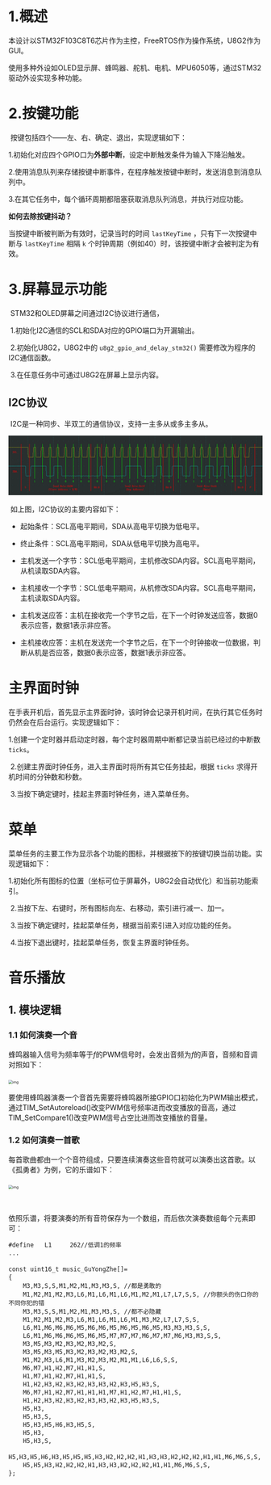 # 1.概述

​	本设计以STM32F103C8T6芯片作为主控，FreeRTOS作为操作系统，U8G2作为GUI。

​	使用多种外设如OLED显示屏、蜂鸣器、舵机、电机、MPU6050等，通过STM32驱动外设实现多种功能。

# 2.按键功能

​	按键包括四个——左、右、确定、退出，实现逻辑如下：

​	1.初始化对应四个GPIO口为**外部中断**，设定中断触发条件为输入下降沿触发。

​	2.使用消息队列来存储按键中断事件，在程序触发按键中断时，发送消息到消息队列中。

​	3.在其它任务中，每个循环周期都阻塞获取消息队列消息，并执行对应功能。

**如何去除按键抖动？**

当按键中断被判断为有效时，记录当时的时间 `lastKeyTime` ，只有下一次按键中断与 `lastKeyTime` 相隔 `k` 个时钟周期（例如40）时，该按键中断才会被判定为有效。

# 3.屏幕显示功能

​	STM32和OLED屏幕之间通过I2C协议进行通信，

​	1.初始化I2C通信的SCL和SDA对应的GPIO端口为开漏输出。

​	2.初始化U8G2，U8G2中的 `u8g2_gpio_and_delay_stm32()` 需要修改为程序的I2C通信函数。

​	3.在任意任务中可通过U8G2在屏幕上显示内容。

## I2C协议

​	I2C是一种同步、半双工的通信协议，支持一主多从或多主多从。

![image-20240916232219960](https://raw.githubusercontent.com/HL-Li1999/CloudPic/master/img/image-20240916232219960.png)

​	如上图，I2C协议的主要内容如下：

- 起始条件：SCL高电平期间，SDA从高电平切换为低电平。

- 终止条件：SCL高电平期间，SDA从低电平切换为高电平。
- 主机发送一个字节：SCL低电平期间，主机修改SDA内容。SCL高电平期间，从机读取SDA内容。
- 主机接收一个字节：SCL低电平期间，从机修改SDA内容。SCL高电平期间，主机读取SDA内容。
- 主机发送应答：主机在接收完一个字节之后，在下一个时钟发送应答，数据0表示应答，数据1表示非应答。
- 主机接收应答：主机在发送完一个字节之后，在下一个时钟接收一位数据，判断从机是否应答，数据0表示应答，数据1表示非应答。

# 主界面时钟

​	在手表开机后，首先显示主界面时钟，该时钟会记录开机时间，在执行其它任务时仍然会在后台运行。实现逻辑如下：

​	1.创建一个定时器并启动定时器，每个定时器周期中断都记录当前已经过的中断数 `ticks`。

​	2.创建主界面时钟任务，进入主界面时将所有其它任务挂起，根据 `ticks` 求得开机时间的分钟数和秒数。

​	3.当按下确定键时，挂起主界面时钟任务，进入菜单任务。

# 菜单

​	菜单任务的主要工作为显示各个功能的图标，并根据按下的按键切换当前功能。实现逻辑如下：

​	1.初始化所有图标的位置（坐标可位于屏幕外，U8G2会自动优化）和当前功能索引。

​	2.当按下左、右键时，所有图标向左、右移动，索引进行减一、加一。

​	3.当按下确定键时，挂起菜单任务，根据当前索引进入对应功能的任务。

​	4.当按下退出键时，挂起菜单任务，恢复主界面时钟任务。

# 音乐播放

## 1. 模块逻辑

### 1.1 如何演奏一个音

​	蜂鸣器输入信号为频率等于*f*的PWM信号时，会发出音频为*f*的声音，音频和音调对照如下：

<img src="https://i-blog.csdnimg.cn/blog_migrate/e56d12c9f31491dc34fd1910136a364b.png" alt="img" style="zoom:50%;" />

​	要使用蜂鸣器演奏一个音首先需要将蜂鸣器所接GPIO口初始化为PWM输出模式，通过TIM_SetAutoreload()改变PWM信号频率进而改变播放的音高，通过TIM_SetCompare1()改变PWM信号占空比进而改变播放的音量。

### 1.2 如何演奏一首歌

​	每首歌曲都由一个个音符组成，只要连续演奏这些音符就可以演奏出这首歌。以《孤勇者》为例，它的乐谱如下：

<img src="https://i-blog.csdnimg.cn/blog_migrate/a6fb540f6fb25b5270c3f6b3d30001f5.png" alt="img" style="zoom:50%;" />

​	

​	依照乐谱，将要演奏的所有音符保存为一个数组，而后依次演奏数组每个元素即可：

```
#define   L1     262//低调1的频率
...

const uint16_t music_GuYongZhe[]=
{
    M3,M3,S,S,M1,M2,M1,M3,M3,S, //都是勇敢的
    M1,M2,M1,M2,M3,L6,M1,L6,M1,L6,M1,M2,M1,L7,L7,S,S, //你额头的伤口你的不同你犯的错
  	M3,M3,S,S,M1,M2,M1,M3,M3,S, //都不必隐藏
  	M1,M2,M1,M2,M3,L6,M1,L6,M1,L6,M1,M3,M2,L7,L7,S,S, 
    L6,M1,M6,M6,M6,M5,M6,M6,M5,M6,M5,M6,M5,M3,M3,M3,S,S, 
    L6,M1,M6,M6,M6,M5,M6,M5,M7,M7,M7,M6,M7,M7,M6,M3,M3,S,S, 
    M3,M5,M3,M2,M3,M2,M3,M2,S, 
    M3,M5,M3,M5,M3,M2,M3,M2,M3,M2,S, 
    M1,M2,M3,L6,M1,M3,M2,M3,M2,M1,M1,L6,L6,S,S,
    M6,M7,H1,H2,M7,H1,H1,S,	
    H1,M7,H1,H2,M7,H1,H1,S,
    H1,H2,H3,H2,H3,H2,H3,H3,H2,H3,H5,H3,S, 
    M6,M7,H1,H2,M7,H1,H1,H1,M7,H1,H2,M7,H1,H1,S,
  	H1,H2,H3,H2,H3,H2,H3,H3,H2,H3,H5,H3,S, 
    H5,H3, 
    H5,H3,S, 
  	H5,H3,H5,H6,H3,H5,S, 
    H5,H3,
  	H5,H3,S, 
    H5,H3,H5,H6,H3,H5,H5,H5,H3,H2,H2,H2,H1,H3,H3,H2,H2,H2,H1,H1,M6,M6,S,S, 
    H5,H5,H3,H2,H2,H2,H1,H3,H3,H2,H2,H2,H1,H1,M6,M6,S,S,
};
```
